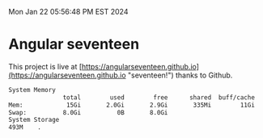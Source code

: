 Mon Jan 22 05:56:48 PM EST 2024

# Angular seventeen


This project is live at [https://angularseventeen.github.io](https://angularseventeen.github.io "seventeen!") thanks to Github.

```bash
System Memory
               total        used        free      shared  buff/cache   available
Mem:            15Gi       2.0Gi       2.9Gi       335Mi        11Gi        13Gi
Swap:          8.0Gi          0B       8.0Gi
System Storage
493M	.
```
```bash
